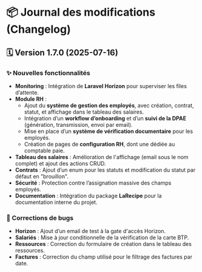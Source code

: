 # 📦 Journal des modifications (Changelog)
## 🗓️ Version 1.7.0 (2025-07-16)

### ✨ Nouvelles fonctionnalités

- **Monitoring** : Intégration de **Laravel Horizon** pour superviser les files d’attente.
- **Module RH** :
  - Ajout du **système de gestion des employés**, avec création, contrat, statut, et affichage dans le tableau des salaires.
  - Intégration d’un **workflow d’onboarding** et d’un **suivi de la DPAE** (génération, transmission, envoi par email).
  - Mise en place d’un **système de vérification documentaire** pour les employés.
  - Création de pages de **configuration RH**, dont une dédiée au comptable paie.
- **Tableau des salaires** : Amélioration de l'affichage (email sous le nom complet) et ajout des actions CRUD.
- **Contrats** : Ajout d’un enum pour les statuts et modification du statut par défaut en "brouillon".
- **Sécurité** : Protection contre l’assignation massive des champs employés.
- **Documentation** : Intégration du package **LaRecipe** pour la documentation interne du projet.

### 🐛 Corrections de bugs

- **Horizon** : Ajout d’un email de test à la gate d'accès Horizon.
- **Salariés** : Mise à jour conditionnelle de la vérification de la carte BTP.
- **Ressources** : Correction du formulaire de création dans le tableau des ressources.
- **Factures** : Correction du champ utilisé pour le filtrage des factures par date.
